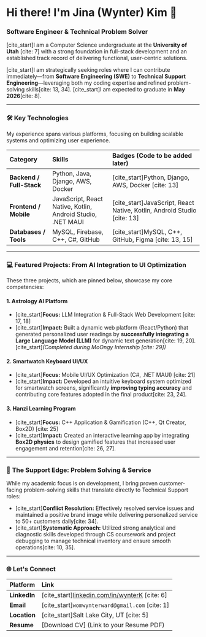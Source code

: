 # Hi there! I'm Jina (Wynter) Kim 👋

### **Software Engineer & Technical Problem Solver**

[cite_start]I am a Computer Science undergraduate at the **University of Utah** [cite: 7] with a strong foundation in full-stack development and an established track record of delivering functional, user-centric solutions.

[cite_start]I am strategically seeking roles where I can contribute immediately—from **Software Engineering (SWE)** to **Technical Support Engineering**—leveraging both my coding expertise and refined problem-solving skills[cite: 13, 34]. [cite_start]I am expected to graduate in **May 2026**[cite: 8].

---

### 🛠️ **Key Technologies**

My experience spans various platforms, focusing on building scalable systems and optimizing user experience.

| Category | Skills | Badges (Code to be added later) |
| :--- | :--- | :--- |
| **Backend / Full-Stack** | Python, Java, Django, AWS, Docker | [cite_start]Python, Django, AWS, Docker [cite: 13] |
| **Frontend / Mobile** | JavaScript, React Native, Kotlin, Android Studio, .NET MAUI | [cite_start]JavaScript, React Native, Kotlin, Android Studio [cite: 13] |
| **Databases / Tools** | MySQL, Firebase, C++, C#, GitHub | [cite_start]MySQL, C++, GitHub, Figma [cite: 13, 15] |

---

### 💻 **Featured Projects: From AI Integration to UI Optimization**

These three projects, which are pinned below, showcase my core competencies:

#### 1. Astrology AI Platform
- [cite_start]**Focus:** LLM Integration & Full-Stack Web Development [cite: 17, 18]
- [cite_start]**Impact:** Built a dynamic web platform (React/Python) that generated personalized user readings by **successfully integrating a Large Language Model (LLM)** for dynamic text generation[cite: 19, 20]. [cite_start]*(Completed during MoOngy Internship [cite: 29])*

#### 2. Smartwatch Keyboard UI/UX
- [cite_start]**Focus:** Mobile UI/UX Optimization (C#, .NET MAUI) [cite: 21]
- [cite_start]**Impact:** Developed an intuitive keyboard system optimized for smartwatch screens, significantly **improving typing accuracy** and contributing core features adopted in the final product[cite: 23, 24].

#### 3. Hanzi Learning Program
- [cite_start]**Focus:** C++ Application & Gamification (C++, Qt Creator, Box2D) [cite: 25]
- [cite_start]**Impact:** Created an interactive learning app by integrating **Box2D physics** to design gamified features that increased user engagement and retention[cite: 26, 27].

---

### 🤝 **The Support Edge: Problem Solving & Service**

While my academic focus is on development, I bring proven customer-facing problem-solving skills that translate directly to Technical Support roles:

- [cite_start]**Conflict Resolution:** Effectively resolved service issues and maintained a positive brand image while delivering personalized service to 50+ customers daily[cite: 34].
- [cite_start]**Systematic Approach:** Utilized strong analytical and diagnostic skills developed through CS coursework and project debugging to manage technical inventory and ensure smooth operations[cite: 10, 35].

---

### 🌐 **Let's Connect**

| Platform | Link |
| :--- | :--- |
| **LinkedIn** | [cite_start][linkedin.com/in/wynterK](https://linkedin.com/in/wynterK) [cite: 6] |
| **Email** | [cite_start]`womwynterward@gmail.com` [cite: 1] |
| **Location** | [cite_start]Salt Lake City, UT [cite: 5] |
| **Resume** | [Download CV] (Link to your Resume PDF) |
